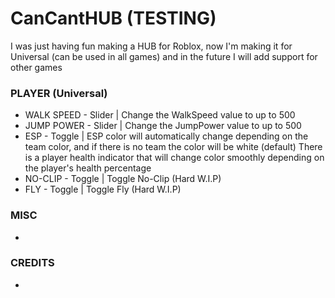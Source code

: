 # CanCantHUB (TESTING)
I was just having fun making a HUB for Roblox, now I'm making it for Universal (can be used in all games) and in the future I will add support for other games

### PLAYER (Universal)

- WALK SPEED - Slider | Change the WalkSpeed value to up to 500
- JUMP POWER - Slider | Change the JumpPower value to up to 500
- ESP        - Toggle | ESP color will automatically change depending on the team color, and if there is no team the color will be white (default) There is a player health indicator that will change color smoothly depending on the player's health percentage
- NO-CLIP    - Toggle | Toggle No-Clip (Hard W.I.P)
- FLY        - Toggle | Toggle Fly (Hard W.I.P)

### MISC
-

### CREDITS
-
